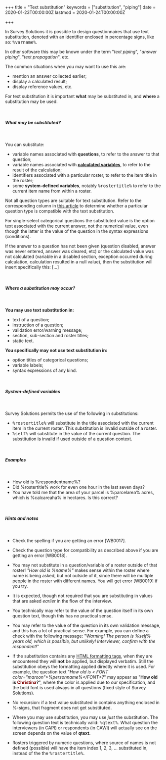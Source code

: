 +++
title = "Text substitution"
keywords = ["substitution", "piping"]
date = 2020-01-23T00:00:00Z
lastmod = 2020-01-24T00:00:00Z

+++

In Survey Solutions it is possible to design questionnaires that use text substitution, denoted with an identifier enclosed in percentage signs, like so: <TT>%varname%</TT>.

In other software this may be known under the term "*text piping*", "*answer piping*", "*text propagation*", etc.

The common situations when you may want to use this are:

- mention an answer collected earlier;
- display a calculated result;
- display reference values, etc.

For text substitution it is important **what** may be substituted in, and **where** a substitution may be used.

<BR>

##### What may be substituted?


<BR>

You can substitute:

- variable names associated with **questions**, to refer to the answer to that question;
- variable names associated with [**calculated variables**](/questionnaire-designer/components/variables/), to refer to the result of the calculation;
- identifiers associated with a particular roster, to refer to the item title in the roster;
- some **system-defined variables**, notably <TT>%rostertitle%</TT> to refer to the current item name from within a roster.

Not all question types are suitable for text substitution. Refer to the corresponding column in <A href="/questionnaire-designer/limits/design-limitations-by-question-type/">this article</A> to determine whether a particular question type is compatible with the text substitution.

For single-select categorical questions the substituted value is the option text associated with the current answer, not the numerical value, even though the latter is the value of the question in the syntax expressions (conditions).

If the answer to a question has not been given (question disabled, answer was never entered, answer was cleared, etc) or the calculated value was not calculated (variable in a disabled section, exception occurred during calculation, calculation resulted in a null value), then the substitution will insert specifically this: [...]

<BR>

##### Where a substitution may occur?

<BR>

**You may use text substitution in:**

- text of a question;
- instruction of a question;
- validation error/warning message;
- section, sub-section and roster titles;
- static text.

**You specifically may not use text substitution in:**

- option titles of categorical questions;
- variable labels;
- syntax expressions of any kind.

<BR>

##### System-defined variables

<BR>

Survey Solutions permits the use of the following in substitutions:

- <TT>%rostertitle%</TT> will substitute in the title associated with the current item in the current roster. This substitution is invalid outside of a roster.
- <TT>%self%</TT> will substitute in the value of the current question. The substitution is invalid if used outside of a question context.

<BR>

##### Examples

<BR>

- How old is %respondentname%?
- Did %rostertitle% work for even one hour in the last seven days?
- You have told me that the area of your parcel is %parcelarea% acres, which is %calcareaha% in hectares. Is this correct?

<BR>

##### Hints and notes

<BR>

- Check the spelling if you are getting an error [WB0017].

- Check the question type for compatibility as described above if you are getting an error [WB0018].

- You may not substitute in a question/variable of a roster outside of that roster! *"How old is %name%"* makes sense within the roster where name is being asked, but not outside of it, since there will be multiple people in the roster with different names. You will get error [WB0019] if you try.

- It is expected, though not required that you are substituting in values that are asked *earlier* in the flow of the interview. 

- You technically may refer to the value of the question itself in its own question text, though this has no practical sense.

- You may refer to the value of the question in its own validation message, and this has a lot of practical sense. For example, you can define a check with the following message: "*Warning! The person is %self% years old, which is possible, but unlikely! Interviewer, confirm with the respondent!*"

- If the substitution contains any [HTML formatting tags](/questionnaire-designer/techniques/formatting-text/), when they are encountered they will **not** be applied, but displayed verbatim. Still the substitution obeys the formatting applied directly where it is used. For example, the question text "*How old is &lt; FONT color="maroon"&gt;%personname%&lt;/FONT&gt;?*" may appear as "**How old is <FONT color="maroon">Christina</FONT>?**", where the color is applied due to our specification, and the bold font is used always in all questions (fixed style of Survey Solutions).

- No recursion: if a text value substituted in contains anything enclosed in %-signs, that fragment does not get substituted.

- Where you may use substitution, you may use *just* the substitution. The following question text is technically valid: <TT>%qtext%</TT>. What question the interviewers (in CAPI) or respondents (in CAWI) will actually see on the screen depends on the value of **qtext**.

- Rosters triggered by numeric questions, where source of names is not defined (possible) will have the item index 1, 2, 3, ... substituted in, instead of the the <TT>%rostertitle%</TT>.
